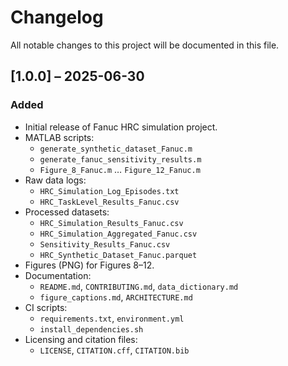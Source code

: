 # Changelog

All notable changes to this project will be documented in this file.

## [1.0.0] – 2025-06-30
### Added
- Initial release of Fanuc HRC simulation project.
- MATLAB scripts:
  - `generate_synthetic_dataset_Fanuc.m`
  - `generate_fanuc_sensitivity_results.m`
  - `Figure_8_Fanuc.m` … `Figure_12_Fanuc.m`
- Raw data logs:
  - `HRC_Simulation_Log_Episodes.txt`
  - `HRC_TaskLevel_Results_Fanuc.csv`
- Processed datasets:
  - `HRC_Simulation_Results_Fanuc.csv`
  - `HRC_Simulation_Aggregated_Fanuc.csv`
  - `Sensitivity_Results_Fanuc.csv`
  - `HRC_Synthetic_Dataset_Fanuc.parquet`
- Figures (PNG) for Figures 8–12.
- Documentation:
  - `README.md`, `CONTRIBUTING.md`, `data_dictionary.md`
  - `figure_captions.md`, `ARCHITECTURE.md`
- CI scripts:
  - `requirements.txt`, `environment.yml`
  - `install_dependencies.sh`
- Licensing and citation files:
  - `LICENSE`, `CITATION.cff`, `CITATION.bib`

